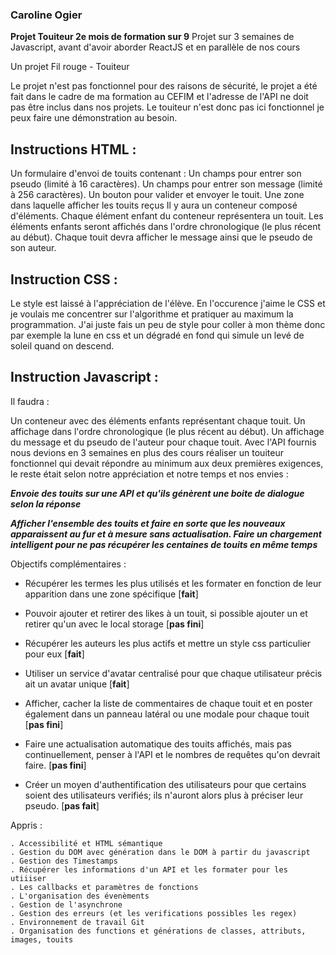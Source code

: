 ### Caroline Ogier ###

**Projet Touiteur 2e mois de formation sur 9**
Projet sur 3 semaines de Javascript, avant d'avoir aborder ReactJS et en parallèle de nos cours 


Un projet Fil rouge - Touiteur 

Le projet n'est pas fonctionnel pour des raisons de sécurité, le projet a été fait dans le cadre de ma formation au CEFIM et l'adresse de l'API ne doit pas être inclus dans nos projets. 
Le touiteur n'est donc pas ici fonctionnel je peux faire une démonstration au besoin.


## Instructions HTML : 

Un formulaire d'envoi de touits contenant :
Un champs pour entrer son pseudo (limité à 16 caractères).
Un champs pour entrer son message (limité à 256 caractères).
Un bouton pour valider et envoyer le touit.
Une zone dans laquelle afficher les touits reçus 
Il y aura un conteneur composé d'éléments. Chaque élément enfant du conteneur représentera un touit.
Les éléments enfants seront affichés dans l'ordre chronologique (le plus récent au début).
Chaque touit devra afficher le message ainsi que le pseudo de son auteur.


## Instruction CSS : 
Le style est laissé à l'appréciation de l'élève.
En l'occurence j'aime le CSS et je voulais me concentrer sur l'algorithme et pratiquer au maximum la programmation. 
J'ai juste fais un peu de style pour coller à mon thème donc par exemple la lune en css et un dégradé en fond qui simule un levé de soleil quand on descend. 




## Instruction Javascript : 

Il faudra :

Un conteneur avec des éléments enfants représentant chaque touit.
Un affichage dans l'ordre chronologique (le plus récent au début).
Un affichage du message et du pseudo de l'auteur pour chaque touit.
Avec l'API fournis nous devions en 3 semaines en plus des cours réaliser un touiteur fonctionnel qui devait répondre au minimum aux deux premières exigences, le reste était selon notre appréciation et notre temps et nos envies : 


***Envoie des touits sur une API et qu'ils génèrent une boite de dialogue selon la réponse***

***Afficher l'ensemble des touits et faire en sorte que les nouveaux apparaissent au fur et à mesure sans actualisation. Faire un chargement intelligent pour ne pas récupérer les centaines de touits en même temps***


Objectifs complémentaires : 


- Récupérer les termes les plus utilisés et les formater en fonction de leur apparition dans une zone spécifique [**fait**]

- Pouvoir ajouter et retirer des likes à un touit, si possible ajouter un et retirer qu'un avec le local storage [**pas fini**]

- Récupérer les auteurs les plus actifs et mettre un style css particulier pour eux [**fait**]

- Utiliser un service d'avatar centralisé pour que chaque utilisateur précis ait un avatar unique [**fait**]

- Afficher, cacher la liste de commentaires de chaque touit et en poster également dans un panneau latéral ou une modale pour chaque touit [**pas fini**]

- Faire une actualisation automatique des touits affichés, mais pas continuellement, penser à l'API et le nombres de requêtes qu'on devrait faire. [**pas fini**]

- Créer un moyen d'authentification des utilisateurs pour que certains soient des utilisateurs verifiés; ils n'auront alors plus à préciser leur pseudo. [**pas fait**]





Appris : 

    . Accessibilité et HTML sémantique 
    . Gestion du DOM avec génération dans le DOM à partir du javascript 
    . Gestion des Timestamps 
    . Récupérer les informations d'un API et les formater pour les utiiiser 
    . Les callbacks et paramètres de fonctions
    . L'organisation des évenèments 
    . Gestion de l'asynchrone
    . Gestion des erreurs (et les verifications possibles les regex)
    . Environnement de travail Git
    . Organisation des functions et générations de classes, attributs, images, touits